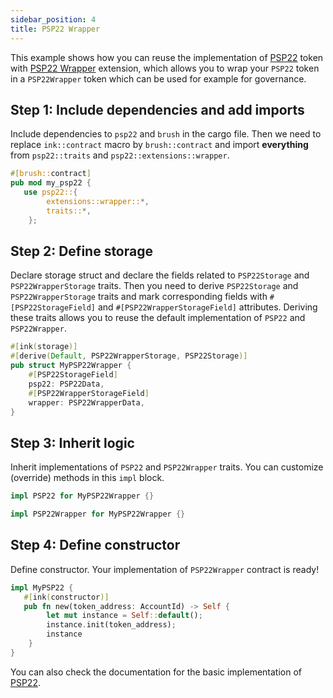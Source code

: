 ```yaml
---
sidebar_position: 4
title: PSP22 Wrapper
---
```


This example shows how you can reuse the implementation of [PSP22](https://github.com/Supercolony-net/openbrush-contracts/tree/main/contracts/token/psp22) token with [PSP22 Wrapper](https://github.com/Supercolony-net/openbrush-contracts/tree/main/contracts/token/psp22/src/extensions/wrapper.rs) extension, which allows you to wrap your `PSP22` token in a `PSP22Wrapper` token which can be used for example for governance.

## Step 1: Include dependencies and add imports

Include dependencies to `psp22` and `brush` in the cargo file. Then we need to replace `ink::contract` macro by `brush::contract` and import **everything** from `psp22::traits` and `psp22::extensions::wrapper`.

```rust
#[brush::contract]
pub mod my_psp22 {
   use psp22::{
        extensions::wrapper::*,
        traits::*,
    };
```

## Step 2: Define storage

Declare storage struct and declare the fields related to `PSP22Storage` and `PSP22WrapperStorage` traits. Then you need to derive `PSP22Storage` and `PSP22WrapperStorage` traits and mark corresponding fields with `#[PSP22StorageField]` and `#[PSP22WrapperStorageField]` attributes. Deriving these traits allows you to reuse the default implementation of `PSP22` and `PSP22Wrapper`.

```rust
#[ink(storage)]
#[derive(Default, PSP22WrapperStorage, PSP22Storage)]
pub struct MyPSP22Wrapper {
    #[PSP22StorageField]
    psp22: PSP22Data,
    #[PSP22WrapperStorageField]
    wrapper: PSP22WrapperData,
}
```

## Step 3: Inherit logic

Inherit implementations of `PSP22` and `PSP22Wrapper` traits. You can customize (override) methods in this `impl` block.

```rust
impl PSP22 for MyPSP22Wrapper {}

impl PSP22Wrapper for MyPSP22Wrapper {}
```

## Step 4: Define constructor

Define constructor. Your implementation of `PSP22Wrapper` contract is ready!

```rust
impl MyPSP22 {
   #[ink(constructor)]
   pub fn new(token_address: AccountId) -> Self {
        let mut instance = Self::default();
        instance.init(token_address);
        instance
    }
}
```

You can also check the documentation for the basic implementation of [PSP22](../psp22.md).